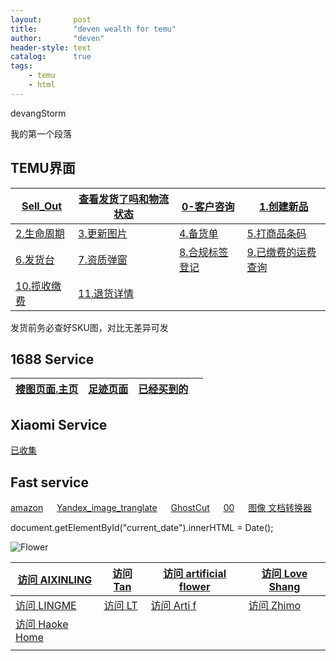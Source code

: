 ```yaml
---
layout:       post
title:        "deven wealth for temu"
author:       "deven"
header-style: text
catalog:      true
tags:
    - temu
    - html
---
```

 devangStorm

我的第一个段落

TEMU界面
------

| [Sell\_Out](https://seller.kuajingmaihuo.com/main/board/sku-sale-out) | [查看发货了吗和物流状态](https://seller.kuajingmaihuo.com/main/order-manager/shipping-list) | [0-客户咨询](https://seller.kuajingmaihuo.com/main/goods-consult/knowledge-base) | [1.创建新品](https://seller.kuajingmaihuo.com/goods/product/list) |
| ------------------------------------------------------------ | ------------------------------------------------------------ | ------------------------------------------------------------ | ------------------------------------------------------------ |
| [2.生命周期](https://seller.kuajingmaihuo.com/main/product/seller-select) | [3.更新图片](https://seller.kuajingmaihuo.com/main/product/material) | [4.备货单](https://seller.kuajingmaihuo.com/main/order-manage) | [5.打商品条码](https://seller.kuajingmaihuo.com/main/product/label) |
| [6.发货台](https://seller.kuajingmaihuo.com/main/order-manager/shipping-desk) | [7.资质弹窗](https://agentseller.temu.com/govern/upload-qualifications) | [8.合规标签登记](https://agentseller.temu.com/govern/compliant-live-photos) | [9.已缴费的运费查询]( https://seller.kuajingmaihuo.com/sc-finance/ws/bill-detail?billStatus=2&mallId=634418216517986&mallName=AmeeNest%20Adornement&entityType=0) |
| [10.揽收缴费](https://seller.kuajingmaihuo.com/sc-finance/ws/bill) | [11.退货详情](https://seller.kuajingmaihuo.com/wms/stock-mgt/return-order-mgt) |                                                              |                                                              |



发货前务必查好SKU图，对比无差异可发

1688 Service
------------

| [搜图页面.主页](https://www.1688.com/) | [足迹页面](https://purchase.1688.com/favorites/footprint.htm?spm=a262jm.22620049.quickentry.dmyfootpr.6e064aadn4t8Bh) | [已经买到的](https://work.1688.com/?_path_=/purchasemanagement/buyList&spm=null) |      |
| -------------------------------------- | ------------------------------------------------------------ | ------------------------------------------------------------ | ---- |

Xiaomi Service
--------------

[已收集](https://www.dianxiaomi.com/crawl/index.htm)  

Fast service
------------

[amazon](https://www.amazon.com/)   [Yandex\_image\_tranglate](https://translate.yandex.com/)   [GhostCut](https://cn.jollytoday.com/Image_Translation/)   [00](https://www.aconvert.com/cn/image/)   [图像 文档转换器](https://www.aconvert.com/cn/image/)  

document.getElementById("current\_date").innerHTML = Date();

![Flower](https://p1.ssl.qhmsg.com/t01393abe058f863617.jpg)

| [访问 AIXINLING](https://www.temu.com/2pcs--artificial-flower-used-for-wedding-party-wedding-arch-flower-party-flower-decoration-decorate-the-party-welcome-ceremony-logo-and-reception-background-flower-decoration-spring-summer-home-decor-g-601099537386280.html?_oak_mp_inf=EKiWmqOm1ogBGhZnb29kc19ianVwZXpfcmVjb21tZW5kIKTR3NuKMg%3D%3D&top_gallery_url=https%3A%2F%2Fimg.kwcdn.com%2Fproduct%2FFancyalgo%2FVirtualModelMatting%2Ff855ff7730b5d97477cc4f3c7d5a3d76.jpg&spec_gallery_id=2071533287&refer_page_sn=10032&refer_source=10016&freesia_scene=11&_oak_freesia_scene=11&_oak_rec_ext_1=Mzk5OA&_oak_gallery_order=51301784%2C1453248948%2C847869243%2C167624624%2C803101905%2C1984955960%2C233055022&refer_page_el_sn=200444&_x_sessn_id=nkmvkq7wpi&refer_page_name=goods&refer_page_id=10032_1720863634505_x2dhe3iiq2) | [访问 Tan](https://www.temu.com/1box-burnt-orange-artificial-flowers--orange-flowers-roses-artificial-dahlia-flowers-for-wedding-decorations-bridal-shower-flowers-birthday-flowers-combo-room-decor-home-decor-g-601099527411664.html?_oak_mp_inf=ENCvuZ6m1ogBGhZnb29kc194Mjh0eWRfcmVjb21tZW5kILWTod6KMg%3D%3D&top_gallery_url=https%3A%2F%2Fimg.kwcdn.com%2Fproduct%2FFancyalgo%2FVirtualModelMatting%2Fcded248fdd410cef155f4ded503cb28a.jpg&spec_gallery_id=2036286608&refer_page_sn=10032&refer_source=10016&freesia_scene=11&_oak_freesia_scene=11&_oak_rec_ext_1=MTI3Nw&_oak_gallery_order=1811244141%2C570408802%2C1852015085%2C657528980%2C1393750832%2C976323286&refer_page_el_sn=200444&_x_sessn_id=nkmvkq7wpi&refer_page_name=goods&refer_page_id=10032_1720868951390_0uq2gxsb3p) | [访问 artificial flower](https://www.temu.com/artificial-flower-m-49132807549.html?goods_id=601099545574946&_x_sessn_id=nkmvkq7wpi&refer_page_name=goods&refer_page_id=10032_1720869797033_prrvt4jnle&refer_page_sn=10032) | [访问 Love Shang](https://www.temu.com/goods.html?_bg_fs=1&goods_id=601099581603890&refer_page_el_sn=201265&refer_page_name=mall&refer_page_id=10040_1720870323396_vw85bx5915&refer_page_sn=10040&_x_sessn_id=en0tuyc5c2) |
| ------------------------------------------------------------ | ------------------------------------------------------------ | ------------------------------------------------------------ | ------------------------------------------------------------ |
| [访问 LINGME](https://www.temu.com/elegant-wedding-chair-back-floral-kit-1pc-artificial-flowers-for-engagement-outdoor-festivals-decor-rustic-wedding-decorations-wedding-decor-g-601099579161881.html?_oak_mp_inf=EJn6j7em1ogBGhVsZnptaDUzdXhqd29wZHdrZzF2Mm4g3YCI34oy&top_gallery_url=https%3A%2F%2Fimg.kwcdn.com%2Fproduct%2Ffancy%2F96a7b39d-b0f4-4e0f-b89c-87ab30214d48.jpg&spec_gallery_id=2153660393&refer_page_sn=10040&refer_source=10018&freesia_scene=14&_oak_freesia_scene=14&_oak_rec_ext_1=NTQ5&_oak_gallery_order=1262415750%2C1394253815%2C2114624701%2C162035678%2C984494202%2C45003885%2C243780896%2C1991358233%2C508078248&refer_page_el_sn=201265&refer_page_name=mall&refer_page_id=10040_1720870635072_3ue1ufil2w&_x_sessn_id=jaklrigj5o) | [访问 LT](https://www.temu.com/1pc-artificial-eucalyptus-garland-handcraft-artificial-rose-garlands-for-arch-wedding-table-ceremony-backdrop-home-decor-table-flower-wedding-banquet-decoration-western-restaurant-layout-wedding-photo-props-vine-g-601099533202397.html?_oak_page_source=810&refer_page_name=mall&refer_page_id=10040_1720870775282_jkqlxbk00o&refer_page_sn=10040&_x_sessn_id=ar1yg66yds) | [访问 Arti f](https://www.temu.com/1pc-new-wedding-birthday-party-banquet-signs-corner-flowers-wedding-welcome-water-signs-decorative-flowers-artificial-flowers-background-arch-flowers-wedding-birthday-party-photo-studio-shooting-props-g-601099551168498.html?_oak_page_source=810&refer_page_name=mall&refer_page_id=10040_1721001015219_8xgerchd5l&refer_page_sn=10040&_x_sessn_id=uvpafacpzv) | [访问 Zhimo](https://www.temu.com/mall.html?mall_id=11574881177&is_back=1) |
| [访问 Haoke Home](https://www.temu.com/1pc-wedding-chair-back-simulation-flower-outdoor-party-holiday-decoration-simulation-flower-layout-g-601099573118496.html?_oak_mp_inf=EKCMn7Sm1ogBGhZmbGFzaF9zYWxlX2xpc3RfMnppeXhiIMik6cqNMg%3D%3D&top_gallery_url=https%3A%2F%2Fimg.kwcdn.com%2Fproduct%2Ffancy%2F4163ddca-fdae-4342-964c-295736f1b9d3.jpg&spec_gallery_id=2137051134&refer_page_sn=10132&refer_source=0&freesia_scene=116&_oak_freesia_scene=116&_oak_rec_ext_1=OTI2&refer_page_el_sn=201401&_x_channel_src=1&_x_channel_scene=spike&_x_sessn_id=yduiyxskh8&refer_page_name=lightning-deals&refer_page_id=10132_1721633497649_8e4ek6be5v) |                                                              |                                                              |                                                              |
|                                                              |                                                              |                                                              |                                                              |



